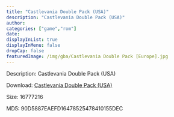 ```yaml
---
title: "Castlevania Double Pack (USA)"
description: "Castlevania Double Pack (USA)"
author: 
categories: ["game","rom"]
date: 
displayInList: true
displayInMenu: false
dropCap: false
featuredImage: /img/gba/Castlevania Double Pack [Europe].jpg
---
```


Description: Castlevania Double Pack (USA)

Download: <a style="text-decoration:underline;" href="https://mega.nz/#!HHQCHCrY!odHRgCMt8IAKsY1UnRLn8YoB82XdX4HtkCbhnsQHvQg" target = "_blank" rel = "nofollow" > Castlevania Double Pack (USA)</a>

Size: 16777216

MD5: 90D5887EAEFD16478525478410155DEC

